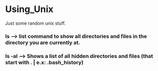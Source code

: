 # Using_Unix
Just some random unix stuff.

### ls     --> list command to show all directories and files in the directory you are currently at.
### ls -al --> Shows a list of all hidden directories and files (that start with . | e.x: .bash_history)

